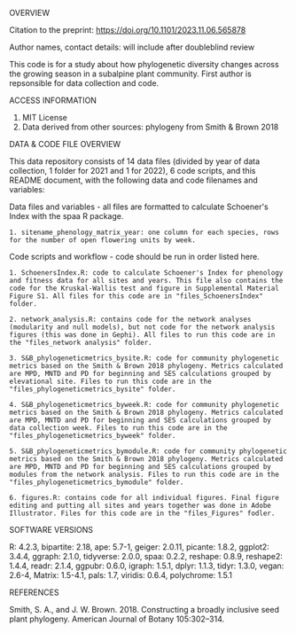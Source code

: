OVERVIEW

Citation to the preprint: https://doi.org/10.1101/2023.11.06.565878

Author names, contact details: will include after doubleblind review

This code is for a study about how phylogenetic diversity changes across the growing season in a subalpine plant community. First author is repsonsible for data collection and code. 


ACCESS INFORMATION
1. MIT License
2. Data derived from other sources: phylogeny from Smith & Brown 2018


DATA & CODE FILE OVERVIEW

This data repository consists of 14 data files (divided by year of data collection, 1 folder for 2021 and 1 for 2022), 6 code scripts, and this README document, with the following data and code filenames and variables:


Data files and variables - all files are formatted to calculate Schoener's Index with the spaa R package. 

    1. sitename_phenology_matrix_year: one column for each species, rows for the number of open flowering units by week.  


Code scripts and workflow - code should be run in order listed here. 

    1. SchoenersIndex.R: code to calculate Schoener's Index for phenology and fitness data for all sites and years. This file also contains the code for the Kruskal-Wallis test and figure in Supplemental Material Figure S1. All files for this code are in "files_SchoenersIndex" folder. 
    
    2. network_analysis.R: contains code for the network analyses (modularity and null models), but not code for the network analysis figures (this was done in Gephi). All files to run this code are in the "files_network analysis" folder. 
    
    3. S&B_phylogeneticmetrics_bysite.R: code for community phylogenetic metrics based on the Smith & Brown 2018 phylogeny. Metrics calculated are MPD, MNTD and PD for beginning and SES calculations grouped by elevational site. Files to run this code are in the "files_phylogeneticmetrics_bysite" folder.

    4. S&B_phylogeneticmetrics_byweek.R: code for community phylogenetic metrics based on the Smith & Brown 2018 phylogeny. Metrics calculated are MPD, MNTD and PD for beginning and SES calculations grouped by data collection week. Files to run this code are in the "files_phylogeneticmetrics_byweek" folder.
    
    5. S&B_phylogeneticmetrics_bymodule.R: code for community phylogenetic metrics based on the Smith & Brown 2018 phylogeny. Metrics calculated are MPD, MNTD and PD for beginning and SES calculations grouped by modules from the network analysis. Files to run this code are in the "files_phylogeneticmetrics_bymodule" folder. 
    
    6. figures.R: contains code for all individual figures. Final figure editing and putting all sites and years together was done in Adobe Illustrator. Files for this code are in the "files_Figures" fodler.
    



SOFTWARE VERSIONS

R: 4.2.3,
bipartite: 2.18,
ape: 5.7-1,
geiger: 2.0.11,
picante: 1.8.2,
ggplot2: 3.4.4,
ggraph: 2.1.0,
tidyverse: 2.0.0,
spaa: 0.2.2,
reshape: 0.8.9,
reshape2: 1.4.4,
readr: 2.1.4,
ggpubr: 0.6.0,
igraph: 1.5.1,
dplyr: 1.1.3,
tidyr: 1.3.0,
vegan: 2.6-4,
Matrix: 1.5-4.1,
pals: 1.7,
viridis: 0.6.4,
polychrome: 1.5.1


REFERENCES

Smith, S. A., and J. W. Brown. 2018. Constructing a broadly inclusive seed plant phylogeny. American Journal of Botany 105:302–314.

